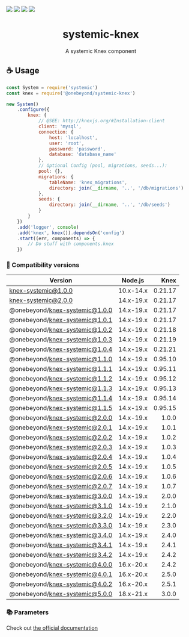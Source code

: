 <a href="https://codeclimate.com/github/onebeyond/systemic-knex/maintainability"><img src="https://api.codeclimate.com/v1/badges/4b69d0b8a26990aae802/maintainability" /></a>
<a href="https://codeclimate.com/github/onebeyond/systemic-knex/test_coverage"><img src="https://api.codeclimate.com/v1/badges/4b69d0b8a26990aae802/test_coverage" /></a>
<a href="https://bestpractices.coreinfrastructure.org/projects/7143"><img 
src="https://bestpractices.coreinfrastructure.org/projects/7143/badge"></a>
<a href="https://deps.dev/npm/%40onebeyond%2Fsystemic-knex"><img 
src="https://api.securityscorecards.dev/projects/github.com/guidesmiths/systemic-knex/badge"></a>


<p align="center"><h1 align="center">
  systemic-knex
</h1>

<p align="center">
  A systemic Knex component
</p>


## ☕️ Usage
```js
const System = require('systemic')
const knex = require('@onebeyond/systemic-knex')

new System()
    .configure({
        knex: {
            // @SEE: http://knexjs.org/#Installation-client
            client: 'mysql',
            connection: {
                host: 'localhost',
                user: 'root',
                password: 'password',
                database: 'database_name'
            },
            // Optional Config (pool, migrations, seeds...):
            pool: {},
            migrations: {
                tableName: 'knex_migrations',
                directory: join(__dirname, '..', '/db/migrations')
            },
            seeds: {
                directory: join(__dirname, '..', '/db/seeds')
            }
        }
    })
    .add('logger', console)
    .add('knex', knex()).dependsOn('config')
    .start((err, components) => {
        // Do stuff with components.knex
    })
```

### 🚩 Compatibility versions

| Version   |      Node.js      |  Knex |
|----------|:-------------:|------:|
| knex-systemic@1.0.0 | 10.x-14.x | 0.21.17 |
| knex-systemic@2.0.0 | 14.x-19.x | 0.21.17 |
| @onebeyond/knex-systemic@1.0.0 | 14.x-19.x | 0.21.17 |
| @onebeyond/knex-systemic@1.0.1 | 14.x-19.x | 0.21.17 |
| @onebeyond/knex-systemic@1.0.2 | 14.x-19.x | 0.21.18 |
| @onebeyond/knex-systemic@1.0.3 | 14.x-19.x | 0.21.19 |
| @onebeyond/knex-systemic@1.0.4 | 14.x-19.x | 0.21.21 |
| @onebeyond/knex-systemic@1.1.0 | 14.x-19.x | 0.95.10 |
| @onebeyond/knex-systemic@1.1.1 | 14.x-19.x | 0.95.11 |
| @onebeyond/knex-systemic@1.1.2 | 14.x-19.x | 0.95.12 |
| @onebeyond/knex-systemic@1.1.3 | 14.x-19.x | 0.95.13 |
| @onebeyond/knex-systemic@1.1.4 | 14.x-19.x | 0.95.14 |
| @onebeyond/knex-systemic@1.1.5 | 14.x-19.x | 0.95.15 |
| @onebeyond/knex-systemic@2.0.0 | 14.x-19.x | 1.0.0 |
| @onebeyond/knex-systemic@2.0.1 | 14.x-19.x | 1.0.1 |
| @onebeyond/knex-systemic@2.0.2 | 14.x-19.x | 1.0.2 |
| @onebeyond/knex-systemic@2.0.3 | 14.x-19.x | 1.0.3 |
| @onebeyond/knex-systemic@2.0.4 | 14.x-19.x | 1.0.4 |
| @onebeyond/knex-systemic@2.0.5 | 14.x-19.x | 1.0.5 |
| @onebeyond/knex-systemic@2.0.6 | 14.x-19.x | 1.0.6 |
| @onebeyond/knex-systemic@2.0.7 | 14.x-19.x | 1.0.7 |
| @onebeyond/knex-systemic@3.0.0 | 14.x-19.x | 2.0.0 |
| @onebeyond/knex-systemic@3.1.0 | 14.x-19.x | 2.1.0 |
| @onebeyond/knex-systemic@3.2.0 | 14.x-19.x | 2.2.0 |
| @onebeyond/knex-systemic@3.3.0 | 14.x-19.x | 2.3.0 |
| @onebeyond/knex-systemic@3.4.0 | 14.x-19.x | 2.4.0 |
| @onebeyond/knex-systemic@3.4.1 | 14.x-19.x | 2.4.1 |
| @onebeyond/knex-systemic@3.4.2 | 14.x-19.x | 2.4.2 |
| @onebeyond/knex-systemic@4.0.0 | 16.x-20.x | 2.4.2 |
| @onebeyond/knex-systemic@4.0.1 | 16.x-20.x | 2.5.0 |
| @onebeyond/knex-systemic@4.0.2 | 16.x-20.x | 2.5.1 |
| @onebeyond/knex-systemic@5.0.0 | 18.x-21.x | 3.0.0 |

### 📚 Parameters
Check out [the official documentation](http://knexjs.org/#Installation-client)
